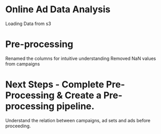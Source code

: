 # Online Ad Data Analysis
Loading Data from s3

# Pre-processing
Renamed the columns for intuitive understanding
Removed NaN values from campaigns

# Next Steps - Complete Pre-Processing & Create a Pre-processing pipeline.
Understand the relation between campaigns, ad sets and ads before proceeding.